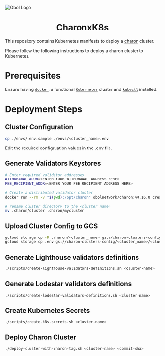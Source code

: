 ![Obol Logo](https://obol.tech/obolnetwork.png)

<h1 align="center">CharonxK8s</h1>

This repository contains Kubernetes manifests to deploy a [charon](https://github.com/ObolNetwork/charon) cluster.

Please follow the following instructions to deploy a charon cluster to Kubernetes.

# Prerequisites
Ensure having [`docker`](https://docs.docker.com/get-docker/), a functional [`Kubernetes`](https://kubernetes.io/) cluster and [`kubectl`](https://kubernetes.io/docs/tasks/tools/#kubectl) installed.

# Deployment Steps
## Cluster Configuration
```sh
cp ./envs/.env.sample ./envs/<cluster_name>.env
```
Edit the required configruation values in the .env file.

## Generate Validators Keystores
```sh
# Enter required validator addresses
WITHDRAWAL_ADDR=<ENTER YOUR WITHDRAWAL ADDRESS HERE>
FEE_RECIPIENT_ADDR=<ENTER YOUR FEE RECIPIENT ADDRESS HERE>

# Create a distributed validator cluster
docker run --rm -v "$(pwd):/opt/charon" obolnetwork/charon:v0.16.0 create cluster --name="mycluster" --withdrawal-addresses="${WITHDRAWAL_ADDR}" --fee-recipient-addresses="${FEE_RECIPIENT_ADDR}" --nodes 6 --threshold 5

# rename cluster directory to the <cluster_name>
mv .charon/cluster .charon/mycluster
```

## Upload Cluster Config to GCS
```sh
gcloud storage cp -R .charon/<cluster_name> gs://charon-clusters-config
gcloud storage cp .env gs://charon-clusters-config/<cluster_name>/<cluster_name>.env .
```

## Generate Lighthouse validators definitions
```sh
./scripts/create-lighthouse-validators-definitions.sh <cluster-name>
```

## Generate Lodestar validators definitions
```sh
./scripts/create-lodestar-validators-definitions.sh <cluster-name>
```

## Create Kubernetes Secrets
```sh
./scripts/create-k8s-secrets.sh <cluster-name>
```

## Deploy Charon Cluster
```sh
./deploy-cluster-with-charon-tag.sh <cluster-name> <commit-sha>
```
